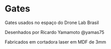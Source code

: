 # Gates
Gates usados no espaço do Drone Lab Brasil

Desenhados por Ricardo Yamamoto @yamas75

Fabricados em cortadora laser em MDF de 3mm

